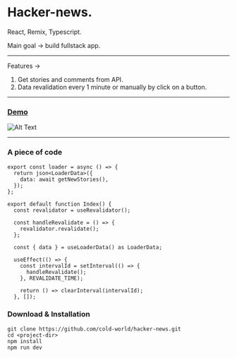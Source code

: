 Hacker-news.
=======================================

React, Remix, Typescript.

Main goal -> build fullstack app.
* * *

Features ->

1. Get stories and comments from API.
2. Data revalidation every 1 minute or manually by click on a button.

* * *
### [Demo](https://hacker-news-kappa-seven.vercel.app/)

![Alt Text](https://i.ibb.co/M5xB0QS/Screenshot-2023-04-25-120329.jpg)

* * *



### A piece of code

```
export const loader = async () => {
  return json<LoaderData>({
    data: await getNewStories(),
  });
};

export default function Index() {
  const revalidator = useRevalidator();

  const handleRevalidate = () => {
    revalidator.revalidate();
  };

  const { data } = useLoaderData() as LoaderData;

  useEffect(() => {
    const intervalId = setInterval(() => {
      handleRevalidate();
    }, REVALIDATE_TIME);

    return () => clearInterval(intervalId);
  }, []);
```

### Download & Installation

```shell 
git clone https://github.com/cold-world/hacker-news.git
cd <project-dir>
npm install
npm run dev
```
